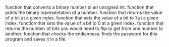 function that converts a binary number to an unsigned int.
function that prints the binary representation of a number.
function that returns the value of a bit at a given index.
function that sets the value of a bit to 1 at a given index.
function that sets the value of a bit to 0 at a given index.
function that returns the number of bits you would need to flip to get from one number to another.
function that checks the endianness.
finds the password for this program and saves it in a file.
